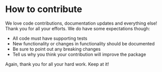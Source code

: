 # How to contribute

We love code contributions, documentation updates and everything else! Thank you for all your efforts. We do have some expectations though:

- All code must have supporting tests
- New functionality or changes in functionality should be documented
- Be sure to point out any breaking changes
- Tell us why you think your contribution will improve the package

Again, thank you for all your hard work. Keep at it!
